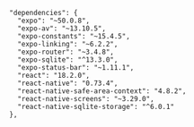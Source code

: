       "dependencies": {
        "expo": "~50.0.8",
        "expo-av": "~13.10.5",
        "expo-constants": "~15.4.5",
        "expo-linking": "~6.2.2",
        "expo-router": "~3.4.8",
        "expo-sqlite": "^13.3.0",
        "expo-status-bar": "~1.11.1",
        "react": "18.2.0",
        "react-native": "0.73.4",
        "react-native-safe-area-context": "4.8.2",
        "react-native-screens": "~3.29.0",
        "react-native-sqlite-storage": "^6.0.1"
      },